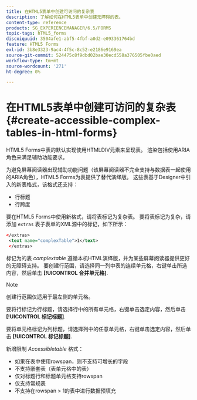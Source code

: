 ```yaml
---
title: 在HTML5表单中创建可访问的复杂表
description: 了解如何在HTML5表单中创建无障碍的表。
content-type: reference
products: SG_EXPERIENCEMANAGER/6.5/FORMS
topic-tags: hTML5_forms
discoiquuid: 3504afe1-abf5-4fbf-a0d2-e093361764bd
feature: HTML5 Forms
exl-id: 3b8e3323-9ac4-4f5c-8c52-e2186e9169ea
source-git-commit: 524475c8f9dbd02bae30ecd558a376505fbe0aed
workflow-type: tm+mt
source-wordcount: '271'
ht-degree: 0%

---
```


# 在HTML5表单中创建可访问的复杂表 {#create-accessible-complex-tables-in-html-forms}

HTML5 Forms中表的默认实现使用HTMLDIV元素来呈现表。 渲染包括使用ARIA角色来满足辅助功能要求。

为避免屏幕阅读器出现辅助功能问题（该屏幕阅读器不完全支持与数据表一起使用的ARIA角色），HTML5 Forms为表提供了替代演绎版。 这些表基于Designer中引入的新表格式，该格式还支持：

* 行标题
* 行跨度

要在HTML5 Forms中使用新格式，请将表标记为复杂表。 要将表标记为复杂，请添加 `extras` 表子表单的XML源中的标记，如下所示：

```xml
</extras>
 <text name="complexTable">1</text>
 </extras>
```

标记为的表 *complextable* 遵循本机HTML演绎版，并为某些屏幕阅读器提供更好的无障碍支持。  要创建行范围，请选择同一列中表的连续单元格，右键单击所选内容，然后单击 **[!UICONTROL 合并单元格]**.

>[!NOTE]
>
>创建行范围仅适用于最左侧的单元格。

要将行标记为行标题，请选择行中的所有单元格，右键单击选定内容，然后单击 **[!UICONTROL 标记标题]**.

要将单元格标记为列标题，请选择列中的任意单元格，右键单击选定内容，然后单击 **[!UICONTROL 标记标题]**.

新增限制 *Accessibletable* 格式：

* 如果在表中使用rowspan，则不支持可增长的字段
* 不支持嵌套表（表单元格中的表）
* 仅对标题行和标题单元格支持rowspan
* 仅支持常规表
* 不支持在rowspan > 1的表中进行数据预填充
